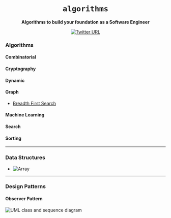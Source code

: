 <div align="center">
  <h1><code>algorithms</code></h1>

  <strong>Algorithms to build your foundation as a Software Engineer</strong>

  [![Twitter URL](https://img.shields.io/twitter/url/https/twitter.com/unobatbayar.svg?style=social&label=%40unobatbayar)](https://twitter.com/unobatbayar)

</div>

### Algorithms

#### Combinatorial

#### Cryptography

#### Dynamic

#### Graph
- [Breadth First Search](https://www.youtube.com/watch?v=xlVX7dXLS64)

#### Machine Learning

#### Search

#### Sorting

---
### Data Structures
- ![Array](https://miro.medium.com/v2/resize:fit:720/format:webp/0*TDrt1RUnaAF2JRD8.jpg)


---
### Design Patterns

#### Observer Pattern
![UML class and sequence diagram](https://en.wikipedia.org/wiki/Observer_pattern#/media/File:W3sDesign_Observer_Design_Pattern_UML.jpg)
